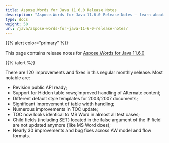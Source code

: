 ```yaml
---
title: Aspose.Words for Java 11.6.0 Release Notes
description: "Aspose.Words for Java 11.6.0 Release Notes – learn about the latest updates and fixes."
type: docs
weight: 50
url: /java/aspose-words-for-java-11-6-0-release-notes/
---
```


{{% alert color="primary" %}} 

This page contains release notes for [Aspose.Words for Java 11.6.0](http://www.aspose.com/downloads/words/java/new-releases/aspose.words-for-java-11.6.0/)

{{% /alert %}} 

There are 120 improvements and fixes in this regular monthly release. Most notable are:

- Revision public API ready;
- Support for Hidden table rows;Improved handling of Alternate content;
- Different default style templates for 2003/2007 documents;
- Significant improvement of table width handling;
- Numerous improvements in TOC update;
- TOC now looks identical to MS Word in almost all test cases;
- Child fields (including SET) located in the false argument of the IF field are not updated anymore (like MS Word does);
- Nearly 30 improvements and bug fixes across AW model and flow formats.


